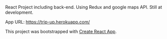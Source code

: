 React Project including back-end. Using Redux and google maps API. 
Still at development. 

App URL: https://trip-up.herokuapp.com/



This project was bootstrapped with [Create React App](https://github.com/facebook/create-react-app).

